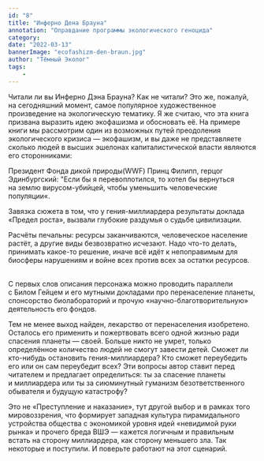 ```yaml
---
id: "8"
title: "Инферно Дена Брауна"
annotation: "Оправдание программы экологического геноцида"
category: 
date: "2022-03-13"
bannerImage: "ecofashizm-den-braun.jpg"
author: "Тёмный Эколог"
tags:
    - 
---
```


Читали&nbsp;ли вы&nbsp;Инферно Дэна Брауна? Как не&nbsp;читали? Это&nbsp;же, пожалуй, на&nbsp;сегодняшний момент, самое популярное художественное произведение на&nbsp;экологическую тематику. Я&nbsp;же считаю, что эта книга призвана выразить идею экофашизма и&nbsp;обосновать&nbsp;е&euml;. На&nbsp;примере книги мы&nbsp;рассмотрим один из&nbsp;возможных путей преодоления экологического кризиса&nbsp;&mdash; экофашизм, и&nbsp;вы&nbsp;даже не&nbsp;представляете сколько людей в&nbsp;высших эшелонах капиталистической власти являются его сторонниками:⠀


Президент Фонда дикой природы(WWF) Принц Филипп, герцог Эдинбургский: &quot;Если&nbsp;бы я&nbsp;перевоплотился, то&nbsp;хотел&nbsp;бы вернуться на&nbsp;землю вирусом-убийцей, чтобы уменьшить человеческие популяции&laquo;.⠀
⠀

Завязка сюжета в&nbsp;том, что у&nbsp;гения-миллиардера результаты доклада &laquo;Предел роста&raquo;, вызвали глубокие раздумья о&nbsp;судьбе цивилизации.⠀
⠀

Расчёты печальны: ресурсы заканчиваются, человеческое население растёт, а&nbsp;другие виды безвозвратно исчезают. Надо что-то делать, принимать какое-то решение, иначе всё идёт к&nbsp;непоправимым для биосферы нарушениям и&nbsp;войне всех против всех за&nbsp;остатки ресурсов.⠀
⠀

С&nbsp;первых слов описания персонажа можно проводить параллели с&nbsp;Билом Гейцем и&nbsp;его мутными докладами про перенаселение планеты, спонсорство биолабораторий и&nbsp;прочую &laquo;научно-благотворительную&raquo; деятельность его фондов.⠀
⠀

Тем не&nbsp;менее выход найден, лекарство от&nbsp;перенаселения изобретено. Осталось его применить и&nbsp;пожертвовать всего одной жизнью ради спасения планеты&nbsp;&mdash; своей. Больше никто не&nbsp;умрет, только определённое количество людей не&nbsp;смогут завести детей. Сможет&nbsp;ли кто-нибудь остановить гения-миллиардера? Кто сможет переубедить его или он&nbsp;сам переубедит всех? Эти вопросы автор ставит перед читателем и&nbsp;предлагает определиться: ты&nbsp;за&nbsp;спасение планеты и&nbsp;миллиардера или ты&nbsp;за&nbsp;сиюминутный гуманизм безответственного обывателя и&nbsp;будущую катастрофу? ⠀
⠀

Это не&nbsp;&laquo;Преступление и&nbsp;наказание&raquo;, тут другой выбор и&nbsp;в&nbsp;рамках того мировоззрения, что формирует западная культура пирамидального устройства общества с&nbsp;экономикой уровня идей &laquo;невидимой руки рынка&raquo; и&nbsp;прочего бреда ВШЭ&nbsp;&mdash; кажется логичным и&nbsp;правильным встать на&nbsp;сторону миллиардера, как сторону меньшего зла. Так некоторые и&nbsp;поступили. И&nbsp;поверьте работают на&nbsp;этот сценарий.⠀
